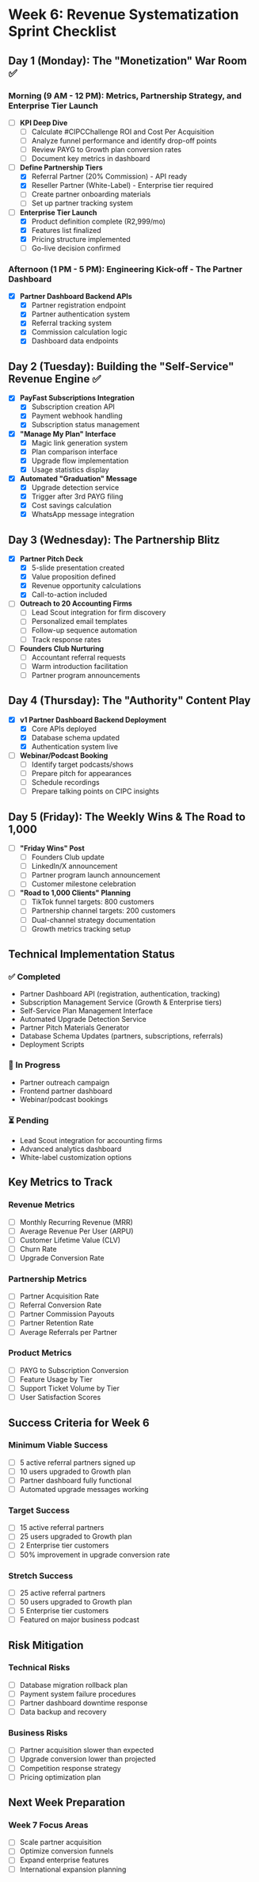 # Week 6: Revenue Systematization Sprint Checklist

## Day 1 (Monday): The "Monetization" War Room ✅

### Morning (9 AM - 12 PM): Metrics, Partnership Strategy, and Enterprise Tier Launch

- [ ] **KPI Deep Dive**
  - [ ] Calculate #CIPCChallenge ROI and Cost Per Acquisition
  - [ ] Analyze funnel performance and identify drop-off points
  - [ ] Review PAYG to Growth plan conversion rates
  - [ ] Document key metrics in dashboard

- [ ] **Define Partnership Tiers**
  - [x] Referral Partner (20% Commission) - API ready
  - [x] Reseller Partner (White-Label) - Enterprise tier required
  - [ ] Create partner onboarding materials
  - [ ] Set up partner tracking system

- [ ] **Enterprise Tier Launch**
  - [x] Product definition complete (R2,999/mo)
  - [x] Features list finalized
  - [x] Pricing structure implemented
  - [ ] Go-live decision confirmed

### Afternoon (1 PM - 5 PM): Engineering Kick-off - The Partner Dashboard

- [x] **Partner Dashboard Backend APIs**
  - [x] Partner registration endpoint
  - [x] Partner authentication system
  - [x] Referral tracking system
  - [x] Commission calculation logic
  - [x] Dashboard data endpoints

## Day 2 (Tuesday): Building the "Self-Service" Revenue Engine ✅

- [x] **PayFast Subscriptions Integration**
  - [x] Subscription creation API
  - [x] Payment webhook handling
  - [x] Subscription status management

- [x] **"Manage My Plan" Interface**
  - [x] Magic link generation system
  - [x] Plan comparison interface
  - [x] Upgrade flow implementation
  - [x] Usage statistics display

- [x] **Automated "Graduation" Message**
  - [x] Upgrade detection service
  - [x] Trigger after 3rd PAYG filing
  - [x] Cost savings calculation
  - [x] WhatsApp message integration

## Day 3 (Wednesday): The Partnership Blitz

- [x] **Partner Pitch Deck**
  - [x] 5-slide presentation created
  - [x] Value proposition defined
  - [x] Revenue opportunity calculations
  - [x] Call-to-action included

- [ ] **Outreach to 20 Accounting Firms**
  - [ ] Lead Scout integration for firm discovery
  - [ ] Personalized email templates
  - [ ] Follow-up sequence automation
  - [ ] Track response rates

- [ ] **Founders Club Nurturing**
  - [ ] Accountant referral requests
  - [ ] Warm introduction facilitation
  - [ ] Partner program announcements

## Day 4 (Thursday): The "Authority" Content Play

- [x] **v1 Partner Dashboard Backend Deployment**
  - [x] Core APIs deployed
  - [x] Database schema updated
  - [x] Authentication system live

- [ ] **Webinar/Podcast Booking**
  - [ ] Identify target podcasts/shows
  - [ ] Prepare pitch for appearances
  - [ ] Schedule recordings
  - [ ] Prepare talking points on CIPC insights

## Day 5 (Friday): The Weekly Wins & The Road to 1,000

- [ ] **"Friday Wins" Post**
  - [ ] Founders Club update
  - [ ] LinkedIn/X announcement
  - [ ] Partner program launch announcement
  - [ ] Customer milestone celebration

- [ ] **"Road to 1,000 Clients" Planning**
  - [ ] TikTok funnel targets: 800 customers
  - [ ] Partnership channel targets: 200 customers
  - [ ] Dual-channel strategy documentation
  - [ ] Growth metrics tracking setup

## Technical Implementation Status

### ✅ Completed
- Partner Dashboard API (registration, authentication, tracking)
- Subscription Management Service (Growth & Enterprise tiers)
- Self-Service Plan Management Interface
- Automated Upgrade Detection Service
- Partner Pitch Materials Generator
- Database Schema Updates (partners, subscriptions, referrals)
- Deployment Scripts

### 🔄 In Progress
- Partner outreach campaign
- Frontend partner dashboard
- Webinar/podcast bookings

### ⏳ Pending
- Lead Scout integration for accounting firms
- Advanced analytics dashboard
- White-label customization options

## Key Metrics to Track

### Revenue Metrics
- [ ] Monthly Recurring Revenue (MRR)
- [ ] Average Revenue Per User (ARPU)
- [ ] Customer Lifetime Value (CLV)
- [ ] Churn Rate
- [ ] Upgrade Conversion Rate

### Partnership Metrics
- [ ] Partner Acquisition Rate
- [ ] Referral Conversion Rate
- [ ] Partner Commission Payouts
- [ ] Partner Retention Rate
- [ ] Average Referrals per Partner

### Product Metrics
- [ ] PAYG to Subscription Conversion
- [ ] Feature Usage by Tier
- [ ] Support Ticket Volume by Tier
- [ ] User Satisfaction Scores

## Success Criteria for Week 6

### Minimum Viable Success
- [ ] 5 active referral partners signed up
- [ ] 10 users upgraded to Growth plan
- [ ] Partner dashboard fully functional
- [ ] Automated upgrade messages working

### Target Success
- [ ] 15 active referral partners
- [ ] 25 users upgraded to Growth plan
- [ ] 2 Enterprise tier customers
- [ ] 50% improvement in upgrade conversion rate

### Stretch Success
- [ ] 25 active referral partners
- [ ] 50 users upgraded to Growth plan
- [ ] 5 Enterprise tier customers
- [ ] Featured on major business podcast

## Risk Mitigation

### Technical Risks
- [ ] Database migration rollback plan
- [ ] Payment system failure procedures
- [ ] Partner dashboard downtime response
- [ ] Data backup and recovery

### Business Risks
- [ ] Partner acquisition slower than expected
- [ ] Upgrade conversion lower than projected
- [ ] Competition response strategy
- [ ] Pricing optimization plan

## Next Week Preparation

### Week 7 Focus Areas
- [ ] Scale partner acquisition
- [ ] Optimize conversion funnels
- [ ] Expand enterprise features
- [ ] International expansion planning